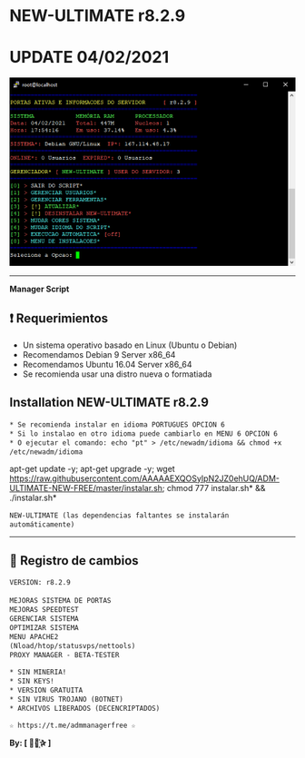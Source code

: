 ﻿# NEW-ULTIMATE r8.2.9
# UPDATE 04/02/2021

![logo](https://github.com/AAAAAEXQOSyIpN2JZ0ehUQ/ADM-ULTIMATE-NEW-FREE/blob/master/Imagenes/ADM_ULTIMATE_NEW_FREE.jpg)

-------------------------------------------------------------------------------

**Manager Script**

## :heavy_exclamation_mark: Requerimientos

* Un sistema operativo basado en Linux (Ubuntu o Debian)
* Recomendamos Debian 9 Server x86_64
* Recomendamos Ubuntu 16.04 Server x86_64
* Se recomienda usar una distro nueva o formatiada

## Installation NEW-ULTIMATE r8.2.9

```
* Se recomienda instalar en idioma PORTUGUES OPCION 6
* Si lo instalao en otro idioma puede cambiarlo en MENU 6 OPCION 6
* O ejecutar el comando: echo "pt" > /etc/newadm/idioma && chmod +x /etc/newadm/idioma
```
apt-get update -y; apt-get upgrade -y; wget https://raw.githubusercontent.com/AAAAAEXQOSyIpN2JZ0ehUQ/ADM-ULTIMATE-NEW-FREE/master/instalar.sh; chmod 777 instalar.sh* && ./instalar.sh*

```
NEW-ULTIMATE (las dependencias faltantes se instalarán automáticamente)
```
-------------------------------------------------------------------------------

## :scroll: Registro de cambios
```
VERSION: r8.2.9

MEJORAS SISTEMA DE PORTAS
MEJORAS SPEEDTEST
GERENCIAR SISTEMA
OPTIMIZAR SISTEMA
MENU APACHE2
(Nload/htop/statusvps/nettools)
PROXY MANAGER - BETA-TESTER

```

```
* SIN MINERIA! 
* SIN KEYS! 
* VERSION GRATUITA 
* SIN VIRUS TROJANO (BOTNET) 
* ARCHIVOS LIBERADOS (DECENCRIPTADOS)
```

```
☆ https://t.me/admmanagerfree ☆

```

**By: [  ⃘⃤꙰✰ ]**